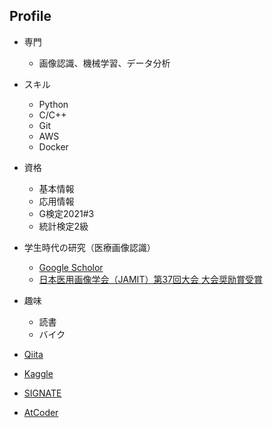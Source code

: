## Profile

- 専門
  - 画像認識、機械学習、データ分析
- スキル
  - Python
  - C/C++
  - Git
  - AWS
  - Docker
- 資格
  - 基本情報
  - 応用情報
  - G検定2021#3
  - 統計検定2級
- 学生時代の研究（医療画像認識）
  - [Google Scholor](https://scholar.google.co.jp/citations?user=m3oQN9oAAAAJ&hl=ja)
  - [日本医用画像学会（JAMIT）第37回大会 大会奨励賞受賞](http://www.jamit.jp/outline/history/shoreisho-list.html)
- 趣味
  - 読書
  - バイク


- [Qiita](https://qiita.com/git-hatano)
- [Kaggle](https://www.kaggle.com/kazuhirohatano)
- [SIGNATE](https://signate.jp/profile)
- [AtCoder](https://atcoder.jp/users/hatter17)


<!---
git-hatano/git-hatano is a ✨ special ✨ repository because its `README.md` (this file) appears on your GitHub profile.
You can click the Preview link to take a look at your changes.
--->
